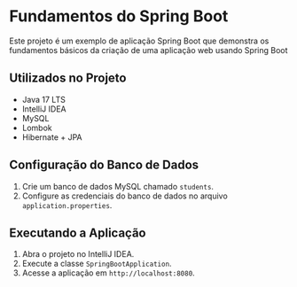 # Fundamentos do Spring Boot

Este projeto é um exemplo de aplicação Spring Boot que demonstra os fundamentos básicos da criação de uma aplicação web usando Spring Boot

## Utilizados no Projeto

- Java 17 LTS
- IntelliJ IDEA
- MySQL
- Lombok
- Hibernate + JPA

## Configuração do Banco de Dados

1. Crie um banco de dados MySQL chamado `students`.
2. Configure as credenciais do banco de dados no arquivo `application.properties`.

## Executando a Aplicação

1. Abra o projeto no IntelliJ IDEA.
2. Execute a classe `SpringBootApplication`.
3. Acesse a aplicação em `http://localhost:8080`.
